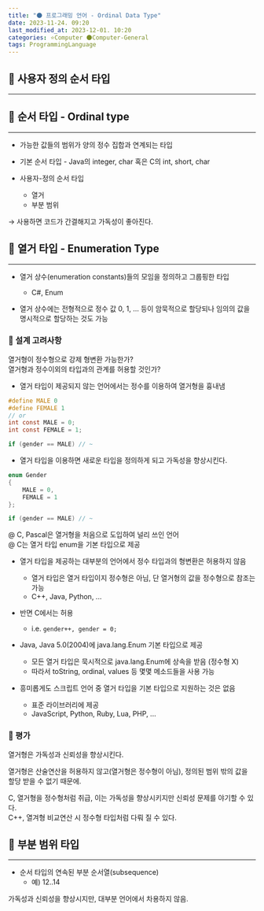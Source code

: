 ```yaml
---
title: "🌑 프로그래밍 언어 - Ordinal Data Type"
date: 2023-11-24. 09:20
last_modified_at: 2023-12-01. 10:20
categories: ⭐Computer 🌑Computer-General
tags: ProgrammingLanguage
---
```


## 💫 사용자 정의 순서 타입

---

## 💫 순서 타입 - Ordinal type

---

- 가능한 값들의 범위가 양의 정수 집합과 연계되는 타입
- 기본 순서 타입 - Java의 integer, char 혹은 C의 int, short, char

- 사용자-정의 순서 타입
  - 열거
  - 부분 범위

→ 사용하면 코드가 간결해지고 가독성이 좋아진다.  

## 💫 열거 타입 - Enumeration Type

---

- 열거 상수(enumeration constants)들의 모임을 정의하고 그룹핑한 타입
  - C#, Enum

- 열거 상수에는 전형적으로 정수 값 0, 1, … 등이 암묵적으로 할당되나 임의의 값을 명시적으로 할당하는 것도 가능

### 🫧 설계 고려사항

열거형이 정수형으로 강제 형변환 가능한가?  
열거형과 정수이외의 타입과의 관계를 허용할 것인가?  

- 열거 타입이 제공되지 않는 언어에서는 정수를 이용하여 열거형을 흉내냄

```c
#define MALE 0
#define FEMALE 1
// or
int const MALE = 0;
int const FEMALE = 1;

if (gender == MALE) // ~
```

- 열거 타입을 이용하면 새로운 타입을 정의하게 되고 가독성을 향상시킨다.

```c
enum Gender
{
    MALE = 0,
    FEMALE = 1
};

if (gender == MALE) // ~
```

@ C, Pascal은 열거형을 처음으로 도입하여 널리 쓰인 언어  
@ C는 열거 타입 enum을 기본 타입으로 제공  

- 열거 타입을 제공하는 대부분의 언어에서 정수 타입과의 형변환은 허용하지 않음
  - 열거 타입은 열거 타입이지 정수형은 아님, 단 열거형의 값을 정수형으로 참조는 가능
  - C++, Java, Python, ...
- 반면 C에서는 허용
  - i.e. `gender++, gender = 0;`

- Java, Java 5.0(2004)에 java.lang.Enum 기본 타입으로 제공
  - 모든 열거 타입은 묵시적으로 java.lang.Enum에 상속을 받음 (정수형 X)
  - 따라서 toString, ordinal, values 등 몇몇 메소드들을 사용 가능

- 흥미롭게도 스크립트 언어 중 열거 타입을 기본 타입으로 지원하는 것은 없음
  - 표준 라이브러리에 제공
  - JavaScript, Python, Ruby, Lua, PHP, ...

### 🫧 평가

열거형은 가독성과 신뢰성을 향상시킨다.  

열거형은 산술연산을 허용하지 않고(열거형은 정수형이 아님), 정의된 범위 밖의 값을 할당 받을 수 없기 때문에.  

C, 열거형을 정수형처럼 취급, 이는 가독성을 향상시키지만 신뢰성 문제를 야기할 수 있다.  
C++, 열겨형 비교연산 시 정수형 타입처럼 다뤄 질 수 있다.  

## 💫 부분 범위 타입

---

- 순서 타입의 연속된 부분 순서열(subsequence)
  - 예) 12..14

가독성과 신뢰성을 향상시지만, 대부분 언어에서 차용하지 않음.  
